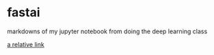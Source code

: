 # fastai
markdowns of my jupyter notebook from doing the deep learning class

[a relative link](lesson1/lesson1.md)
